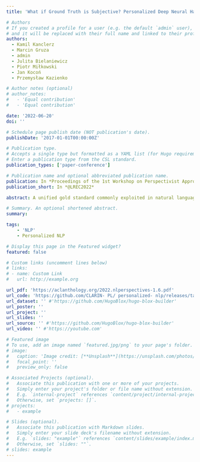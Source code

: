```yaml
---
title: 'What if Ground Truth is Subjective? Personalized Deep Neural Hate Speech Detection'

# Authors
# If you created a profile for a user (e.g. the default `admin` user), write the username (folder name) here
# and it will be replaced with their full name and linked to their profile.
authors:
  - Kamil Kanclerz
  - Marcin Gruza
  - admin
  - Julita Bielaniewicz
  - Piotr Miłkowski
  - Jan Kocoń
  - Przemysław Kazienko 

# Author notes (optional)
# author_notes:
#   - 'Equal contribution'
#   - 'Equal contribution'

date: '2022-06-20'
doi: ''

# Schedule page publish date (NOT publication's date).
publishDate: '2017-01-01T00:00:00Z'

# Publication type.
# Accepts a single type but formatted as a YAML list (for Hugo requirements).
# Enter a publication type from the CSL standard.
publication_types: ['paper-conference']

# Publication name and optional abbreviated publication name.
publication: In *Proceedings of the 1st Workshop on Perspectivist Approaches to NLP @LREC2022*
publication_short: In *@LREC2022*

abstract: A unified gold standard commonly exploited in natural language processing (NLP) tasks requires high inter-annotator agreement. However, there are many subjective problems that should respect users’ individual points of view. Therefore, in this paper, we evaluate three different personalized methods for the task of hate speech detection. Our user-centered techniques are compared to the generalizing baseline approach. We conduct our experiments on three datasets including single-task and multi-task hate speech detection. For validation purposes, we introduce a new data split strategy, which prevents data leakage between training and testing. To better understand the behavior of the model for individual users, we carried out personalized ablation studies. Our experiments revealed that all models leveraging user preferences in any case provide significantly better results than most frequently used generalized approaches. This supports our general observation that personalized models should always be considered in all subjective NLP tasks, including hate speech detection.

# Summary. An optional shortened abstract.
summary: 

tags: 
    - 'NLP'
    - Personalized NLP

# Display this page in the Featured widget?
featured: false

# Custom links (uncomment lines below)
# links:
# - name: Custom Link
#   url: http://example.org

url_pdf: 'https://aclanthology.org/2022.nlperspectives-1.6.pdf'
url_code: 'https://github.com/CLARIN- PL/ personalized- nlp/releases/tag/ 2022-lrec-nlperspectives'
url_dataset: '' #'https://github.com/HugoBlox/hugo-blox-builder'
url_poster: ''
url_project: ''
url_slides: ''
url_source: '' #'https://github.com/HugoBlox/hugo-blox-builder'
url_video: '' #'https://youtube.com'

# Featured image
# To use, add an image named `featured.jpg/png` to your page's folder.
# image:
#   caption: 'Image credit: [**Unsplash**](https://unsplash.com/photos/pLCdAaMFLTE)'
#   focal_point: ''
#   preview_only: false

# Associated Projects (optional).
#   Associate this publication with one or more of your projects.
#   Simply enter your project's folder or file name without extension.
#   E.g. `internal-project` references `content/project/internal-project/index.md`.
#   Otherwise, set `projects: []`.
# projects:
#   - example

# Slides (optional).
#   Associate this publication with Markdown slides.
#   Simply enter your slide deck's filename without extension.
#   E.g. `slides: "example"` references `content/slides/example/index.md`.
#   Otherwise, set `slides: ""`.
# slides: example
---
```

<!-- 
{{% callout note %}}
Click the _Cite_ button above to demo the feature to enable visitors to import publication metadata into their reference management software.
{{% /callout %}}

{{% callout note %}}
Create your slides in Markdown - click the _Slides_ button to check out the example.
{{% /callout %}}

Add the publication's **full text** or **supplementary notes** here. You can use rich formatting such as including [code, math, and images](https://docs.hugoblox.com/content/writing-markdown-latex/). -->
